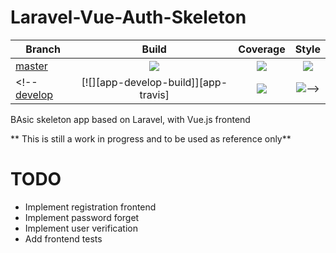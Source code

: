 # Laravel-Vue-Auth-Skeleton

<!-- [![][app-version]][app-releases] -->

| Branch | Build | Coverage | Style |
| ------ |:-----:|:--------:|:-----:|
[master][app]  | [![][app-build-master]][app-build] | [![][app-master-codecov]][app-codecov] | [![][app-style-master]][app-style]
<!--[develop][app-develop] | [![][app-develop-build]][app-travis] | [![][app-develop-codecov]][app-codecov] | [![][app-style-develop]][app-style]-->

<!-- Sprinkles Links -->
[app]: https://github.com/lcharette/Laravel-Vue-Auth-Skeleton
[app-build]: https://github.com/lcharette/Laravel-Vue-Auth-Skeleton/actions?query=workflow%3ABuild
[app-build-master]: https://github.com/lcharette/Laravel-Vue-Auth-Skeleton/workflows/Build/badge.svg?branch=master
[app-build-deevelop]: https://github.com/lcharette/Laravel-Vue-Auth-Skeleton/workflows/Build/badge.svg?branch=develop
[app-develop]: https://github.com/lcharette/Laravel-Vue-Auth-Skeleton/tree/develop
[app-version]: https://img.shields.io/github/release/lcharette/Laravel-Vue-Auth-Skeleton.svg
[app-master-codecov]: https://codecov.io/gh/lcharette/Laravel-Vue-Auth-Skeleton/branch/master/graph/badge.svg?token=U19ULFV7SO
[app-develop-codecov]: https://codecov.io/gh/lcharette/Laravel-Vue-Auth-Skeleton/branch/develop/graph/badge.svg?token=U19ULFV7SO
[app-releases]: https://github.com/lcharette/Laravel-Vue-Auth-Skeleton/releases
[app-codecov]: https://codecov.io/gh/lcharette/Laravel-Vue-Auth-Skeleton
[app-style-master]: https://github.com/lcharette/Laravel-Vue-Auth-Skeleton/workflows/Style%20CI/badge.svg?branch=master
[app-style-develop]: https://github.com/lcharette/Laravel-Vue-Auth-Skeleton/workflows/Style%20CI/badge.svg?branch=develop
[app-style]: https://github.com/lcharette/Laravel-Vue-Auth-Skeleton/actions?query=workflow%3A%22Style+CI%22

BAsic skeleton app based on Laravel, with Vue.js frontend 


** This is still a work in progress and to be used as reference only**

# TODO 
- Implement registration frontend
- Implement password forget
- Implement user verification 
- Add frontend tests
